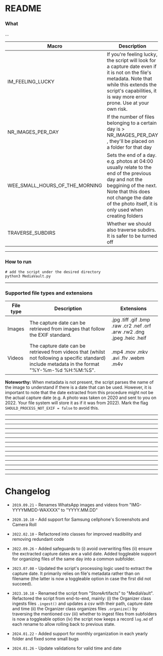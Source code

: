 # README

### What 

...



| Macro | Description | Default |
| ----- | ----------- | ------- |
| IM_FEELING_LUCKY | If you're feeling lucky, the script will look for a capture date even if it is not on the file's metadata. Note that while this extends the script's capabilities, it is way more error prone. Use at your own risk. | False | 
| NR_IMAGES_PER_DAY | If the number of files belonging to a certain day is > NR_IMAGES_PER_DAY , they'll be placed on a folder for that day | 20 |
|WEE_SMALL_HOURS_OF_THE_MORNING | Sets the end of a day. e.g. photos at 04:00 usually relate to the end of the previous day and not the beggining of the next. Note that this does not change the date of the photo itself, it is only used when creating folders | "04.00.00" |
|TRAVERSE_SUBDIRS | Whether we should also traverse subdirs. It is safer to be turned off | False |


---

### How to run

```
# add the script under the desired directory
python3 MediaVault.py
```

---

### Supported file types and extensions

| File type | Description | Extensions |
| --------- | ----------- | ---------- |
| Images | The capture date can be retrieved from images that follow the EXIF standard. | .jpg  .tiff  .gif  .bmp  .raw  .cr2  .nef  .orf  .arw  .rw2  .dng  .jpeg  .heic  .heif |
| Videos | The capture date can be retrieved from videos that (whilst not following a specific standard) include metadata in the format "%Y-%m-%d %H:%M:%S". | .mp4  .mov  .mkv  .avi  .flv  .webm  .m4v |

**Noteworthy:** When metadata is not present, the script parses the name of the image to understand if there is a date that can be used. However, it is important to note that the date extracted from this procedure might not be the actual capture date (e.g. A photo was taken on 2020 and sent to you on 2022. Your file system will store it as if it was from 2022). Mark the flag `SHOULD_PROCESS_NOT_EXIF = false` to avoid this.

---
---
---
---
---
---
---
---
---
---
---
---
---
---

# Changelog
                                            
* `2019.09.21` - Renames WhatsApp images and videos from  "IMG-YYYYMMDD-WAXXXX" to "YYYY.MM.DD"

* `2020.10.10` - Add support for Samsung cellphone's Screenshots and Camera Roll

* `2022.02.10` - Refactored into classes for improved readibility and removing redundant code

* `2022.09.26` - Added safeguards to (i) avoid overwriting files (ii) ensure the exctracted capture dates are a valid date. Added toggleable support for organizing files of the same day into a common subfolder.

* `2023.07.08` - Updated the script's processing logic used to extract the capture date. It primarily relies on file's metadata rather than on filename (the latter is now a toggleable option in case the first did not succeed).

* `2023.10.18` - Renamed the script from "StoreArtifacts" to "MediaVault". Refactored the script from end-to-end, mainly: (i) the Organizer class ingests files `.ingest()` and updates a csv with their path, capture date and time (ii) the Organizer class organizes files `.organize()` by traversing the mentioned csv (iii) whether to ingest files from subfolders is now a toggleable option (iv) the script now keeps a record `log.md` of each rename to allow rolling back to previous state.

* `2024.01.22` - Added support for monthly organization in each yearly folder and fixed some small bugs

* `2024.01.26` - Update validations for valid time and date
